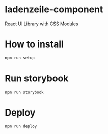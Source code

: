 # ladenzeile-component

React UI Library with CSS Modules

# How to install

```sh
npm run setup
```

# Run storybook

```sh
npm run storybook
```

# Deploy

```sh
npm run deploy
```
